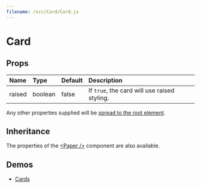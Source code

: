 ```yaml
---
filename: /src/Card/Card.js
---
```


<!--- This documentation is automatically generated, do not try to edit it. -->

# Card



## Props

| Name | Type | Default | Description |
|:-----|:-----|:--------|:------------|
| raised | boolean | false | If `true`, the card will use raised styling. |

Any other properties supplied will be [spread to the root element](/guides/api#spread).

## Inheritance

The properties of the [&lt;Paper /&gt;](/api/paper) component are also available.

## Demos

- [Cards](/demos/cards)

